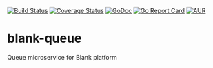 [![Build Status](https://travis-ci.org/getblank/blank-queue.svg?branch=master)](https://travis-ci.org/getblank/blank-queue)
[![Coverage Status](https://coveralls.io/repos/github/getblank/blank-queue/badge.svg?branch=master)](https://coveralls.io/github/getblank/blank-queue?branch=master)
[![GoDoc](https://godoc.org/github.com/getblank/blank-queue?status.svg)](https://godoc.org/github.com/getblank/blank-queue/queue)
[![Go Report Card](https://goreportcard.com/badge/github.com/getblank/blank-queue)](https://goreportcard.com/report/github.com/getblank/blank-queue)
[![AUR](https://img.shields.io/aur/license/yaourt.svg?maxAge=2592000)]()

# blank-queue
Queue microservice for Blank platform
